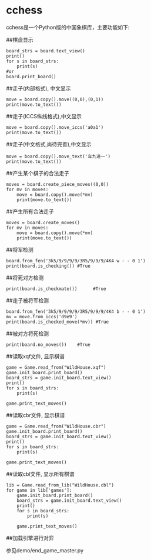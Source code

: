 # cchess

cchess是一个Python版的中国象棋库，主要功能如下:

##棋盘显示
```
board_strs = board.text_view()
print()
for s in board_strs:
    print(s)
#or    
board.print_board()
```

##走子(内部格式), 中文显示
```
move = board.copy().move((0,0),(0,1))
print(move.to_text())
```

##走子(ICCS纵线格式),中文显示
```
move = board.copy().move_iccs('a0a1')
print(move.to_text())
```

##走子(中文格式,尚待完善),中文显示
```
move = board.copy().move_text('车九进一')
print(move.to_text())
```

##产生某个棋子的合法走子
```
moves = board.create_piece_moves((0,0))
for mv in moves:
    move = board.copy().move(*mv)
    print(move.to_text())
```

##产生所有合法走子
```
moves = board.create_moves()
for mv in moves:
    move = board.copy().move(*mv)
    print(move.to_text())
```

##将军检测
```
board.from_fen('3k5/9/9/9/9/3R5/9/9/9/4K4 w - - 0 1') 
print(board.is_checking()) #True
```

##将死对方检测
```
print(board.is_checkmate())      #True 
```

##走子被将军检测
```
board.from_fen('3k5/9/9/9/9/3R5/9/9/9/4K4 b - - 0 1')
mv = move.from_iccs('d9e9') 
print(board.is_checked_move(*mv)) #True
```

##被对方将死检测
```
print(board.no_moves())    #True
```

##读取xqf文件, 显示棋谱
```
game = Game.read_from("WildHouse.xqf")
game.init_board.print_board()
board_strs = game.init_board.text_view()
print()
for s in board_strs:
    print(s)
    
game.print_text_moves()
```
##读取cbr文件, 显示棋谱
```
game = Game.read_from("WildHouse.cbr")
game.init_board.print_board()
board_strs = game.init_board.text_view()
print()
for s in board_strs:
    print(s)
    
game.print_text_moves()
```

##读取cbl文件, 显示所有棋谱
```
lib = Game.read_from_lib("WildHouse.cbl")
for game in lib['games']:
    game.init_board.print_board()
    board_strs = game.init_board.text_view()
    print()
    for s in board_strs:
        print(s)
        
    game.print_text_moves()
```

##加载引擎进行对弈

参见demo/end_game_master.py
